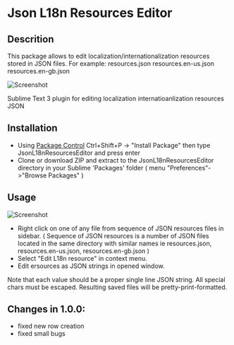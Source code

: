 Json L18n Resources Editor
================
Descrition
---
This package allows to edit localization/internationalization resources stored in JSON files. For example:
resources.json
resources.en-us.json
resources.en-gb.json

![Screenshot](http://i.imgur.com/eYPSpFw.png)

Sublime Text 3 plugin for editing localization internatioanlization resources JSON

Installation
---
  - Using [Package Control](https://packagecontrol.io/) Ctrl+Shift+P -> "Install Package" then type JsonL18nResourcesEditor and press enter
  - Clone or download ZIP and extract to the JsonL18nResourcesEditor directory in your Sublime 'Packages' folder ( menu "Preferences"->"Browse Packages" )

Usage
---

![Screenshot](http://i.imgur.com/tfF6IOR.png)

  - Right click on one of any file from sequence of JSON resources files in sidebar. ( Sequence of JSON resources is a number of JSON files located in the same directory with similar names ie resources.json, resources.en-us.json, resources.en-gb.json )
  - Select "Edit L18n resource" in context menu.
  - Edit ersources as JSON strings in opened window.

Note that each value should be a proper single line JSON string. All special chars must be escaped.
Resulting saved files will be pretty-print-formatted.


Changes in 1.0.0:
---
- fixed new row creation
- fixed small bugs
